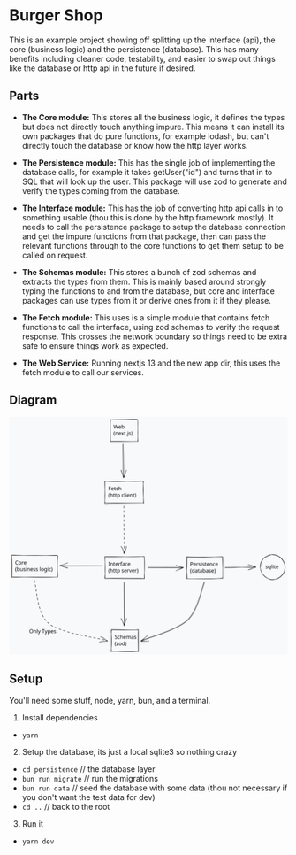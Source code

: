 
# Burger Shop

This is an example project showing off splitting up the interface (api), the core (business logic) and the persistence (database). This has many benefits including cleaner code, testability, and easier to swap out things like the database or http api in the future if desired.

## Parts

- **The Core module:** This stores all the business logic, it defines the types but does not directly touch anything impure. This means it can install its own packages that do pure functions, for example lodash, but can't directly touch the database or know how the http layer works.

- **The Persistence module:** This has the single job of implementing the database calls, for example it takes getUser("id") and turns that in to SQL that will look up the user. This package will use zod to generate and verify the types coming from the database.

- **The Interface module:** This has the job of converting http api calls in to something usable (thou this is done by the http framework mostly). It needs to call the persistence package to setup the database connection and get the impure functions from that package, then can pass the relevant functions through to the core functions to get them setup to be called on request.

- **The Schemas module:** This stores a bunch of zod schemas and extracts the types from them. This is mainly based around strongly typing the functions to and from the database, but core and interface packages can use types from it or derive ones from it if they please. 

- **The Fetch module:** This uses is a simple module that contains fetch functions to call the interface, using zod schemas to verify the request response. This crosses the network boundary so things need to be extra safe to ensure things work as expected.

- **The Web Service:** Running nextjs 13 and the new app dir, this uses the fetch module to call our services.

## Diagram
![Diagram of the relationship between the modules](./Burger-shop.svg)

## Setup

You'll need some stuff, node, yarn, bun, and a terminal.

1. Install dependencies

 - `yarn`

2. Setup the database, its just a local sqlite3 so nothing crazy
   
 - `cd persistence` // the database layer
 - `bun run migrate` // run the migrations
 - `bun run data` // seed the database with some data (thou not necessary if you don't want the test data for dev)
 - `cd ..` // back to the root

3. Run it

 - `yarn dev`
